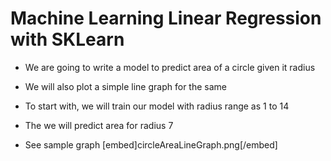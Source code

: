 # Machine Learning Linear Regression with SKLearn 

* We are going to write a model to predict area of a circle given it radius
* We will also plot a simple line graph for the same
* To start with, we will train our model with radius range as 1 to 14
* The we will predict area for radius 7

* See sample graph
[embed]circleAreaLineGraph.png[/embed] 
